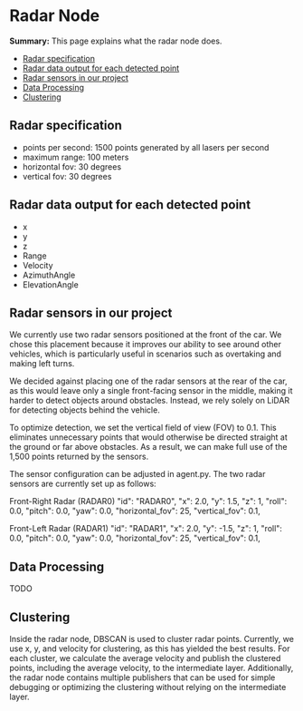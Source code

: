 # Radar Node

**Summary:** This page explains what the radar node does.

- [Radar specification](#radar-specification)
- [Radar data output for each detected point](#radar-data-output-for-each-detected-point)
- [Radar sensors in our project](#radar-sensors-in-our-project)
- [Data Processing](#data-processing)
- [Clustering](#clustering)

## Radar specification

- points per second: 1500 points generated by all lasers per second
- maximum range: 100 meters
- horizontal fov: 30 degrees
- vertical fov: 30 degrees

## Radar data output for each detected point

- x
- y
- z
- Range
- Velocity
- AzimuthAngle
- ElevationAngle

## Radar sensors in our project

We currently use two radar sensors positioned at the front of the car. We chose this placement because it improves our ability to see around other vehicles, which is particularly useful in scenarios such as overtaking and making left turns.

We decided against placing one of the radar sensors at the rear of the car, as this would leave only a single front-facing sensor in the middle, making it harder to detect objects around obstacles. Instead, we rely solely on LiDAR for detecting objects behind the vehicle.

To optimize detection, we set the vertical field of view (FOV) to 0.1. This eliminates unnecessary points that would otherwise be directed straight at the ground or far above obstacles. As a result, we can make full use of the 1,500 points returned by the sensors.

The sensor configuration can be adjusted in agent.py. The two radar sensors are currently set up as follows:

Front-Right Radar (RADAR0)
    "id": "RADAR0",
    "x": 2.0,
    "y": 1.5,
    "z": 1,
    "roll": 0.0,
    "pitch": 0.0,
    "yaw": 0.0,
    "horizontal_fov": 25,
    "vertical_fov": 0.1,

Front-Left Radar (RADAR1)
    "id": "RADAR1",
    "x": 2.0,
    "y": -1.5,
    "z": 1,
    "roll": 0.0,
    "pitch": 0.0,
    "yaw": 0.0,
    "horizontal_fov": 25,
    "vertical_fov": 0.1,

## Data Processing

TODO

## Clustering

Inside the radar node, DBSCAN is used to cluster radar points. Currently, we use x, y, and velocity for clustering, as this has yielded the best results. For each cluster, we calculate the average velocity and publish the clustered points, including the average velocity, to the intermediate layer.
Additionally, the radar node contains multiple publishers that can be used for simple debugging or optimizing the clustering without relying on the intermediate layer.

